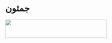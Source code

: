 # جمثون

<p align = "left"> <a href="https://heroku.com/deploy؟template=https://github.com/Jmshun/JMTHON-PACK"> <img src = "https: / /img.shields.io/badge/Deploy٪20To٪20Heroku-purple؟style=for-the-badge&logo=heroku "width =" 320 "height =" 58.45 "/> </a> </p>
